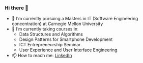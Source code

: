 ### Hi there 👋
- 🔭 I’m currently pursuing a Masters in IT (Software Engineering concentration) at Carnegie Mellon University
- 🌱 I’m currently taking courses in: 
    - Data Structures and Algorithms
    - Design Patterns for Smartphone Development
    - ICT Entrepreneurship Seminar
    - User Experience and User Interface Engineering
- 📫 How to reach me: [LinkedIn](https://www.linkedin.com/in/jerry-auvagha/)

<!--
**auvagha-jb/auvagha-jb** is a ✨ _special_ ✨ repository because its `README.md` (this file) appears on your GitHub profile.

Here are some ideas to get you started:


- 👯 I’m looking to collaborate on ...
- 🤔 I’m looking for help with ...
- 💬 Ask me about ...
- 😄 Pronouns: ...
- ⚡ Fun fact: ...
-->
